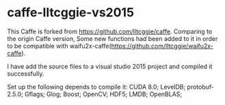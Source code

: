 # caffe-lltcggie-vs2015
This Caffe is forked from https://github.com/lltcggie/caffe. Comparing to the origin Caffe version, Some new functions had been added to it
in order to be compatible with waifu2x-caffe(https://github.com/lltcggie/waifu2x-caffe).

I have add the source files to a visual studio 2015 project and compiled it successfully.

Set up the following depends to compile it:
CUDA 8.0;
LevelDB;
protobuf-2.5.0;
Gflags;
Glog;
Boost;
OpenCV;
HDF5;
LMDB;
OpenBLAS;
